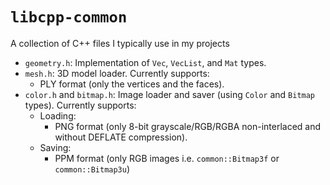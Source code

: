 # `libcpp-common`

A collection of C++ files I typically use in my projects

* `geometry.h`: Implementation of `Vec`, `VecList`, and `Mat` types.
* `mesh.h`: 3D model loader. Currently supports:
  * PLY format (only the vertices and the faces).
* `color.h` and `bitmap.h`: Image loader and saver (using `Color` and `Bitmap` types). Currently supports:
  * Loading:
    * PNG format (only 8-bit grayscale/RGB/RGBA non-interlaced and without DEFLATE compression).
  * Saving:
    * PPM format (only RGB images i.e. `common::Bitmap3f` or `common::Bitmap3u`)
